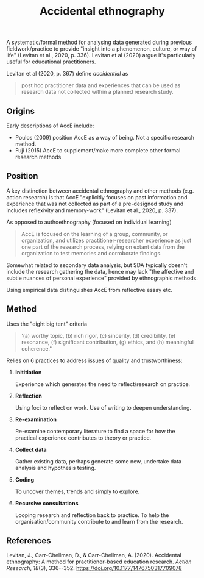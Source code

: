 ﻿---
backlinks:
- title: Research
  url: /memex/sense/Research/research.html
tags:
- research
- ethnography
- accidental-ethnography
title: Accidental ethnography
type: note
---
A systematic/formal method for analysing data generated during previous fieldwork/practice to provide "insight into a phenomenon, culture, or way of life" (Levitan et al., 2020, p. 336). Levitan et al (2020) argue it's particularly useful for educational practitioners.

Levitan et al (2020, p. 367) define _accidential_ as

> post hoc practitioner data and experiences that can be used as research data not collected within a planned research study.

## Origins 

Early descriptions of AccE include:

- Poulos (2009) position AccE as a way of being. Not a specific research method.
- Fuji (2015) AccE to supplement/make more complete other formal research methods

## Position 

A key distinction between accidental ethnography and other methods (e.g. action research) is that AccE "explicitly focuses on past information and experience that was not collected as part of a pre-designed study and includes reflexivity and memory-work" (Levitan et al., 2020, p. 337).

As opposed to authoethnography (focused on individual learning)
> AccE is focused on the learning of a group, community, or organization, and utilizes practitioner-researcher experience as just one part of the research process, relying on extant data from the organization to test memories and corroborate findings.

Somewhat related to secondary data analysis, but SDA typically doesn't include the research gathering the data, hence may lack "the affective and subtle nuances of personal experience" provided by ethnographic methods.

Using empirical data distinguishes AccE from reflective essay etc.

## Method

Uses the "eight big tent" criteria

> ‘(a) worthy topic, (b) rich rigor, (c) sincerity, (d) credibility, (e) resonance, (f) significant contribution, (g) ethics, and (h) meaningful coherence.’’

Relies on 6 practices to address issues of quality and trustworthiness:

1. **Inititiation** 

    Experience which generates the need to reflect/research on practice.

2. **Reflection**

    Using foci to reflect on work. Use of writing to deepen understanding.

3. **Re-examination**

    Re-examine contemporary literature to find a space for how the practical experience contributes to theory or practice.

4. **Collect data**

    Gather existing data, perhaps generate some new, undertake data analysis and hypothesis testing.

5. **Coding**

    To uncover themes, trends and simply to explore.

6. **Recursive consultations**

    Looping research and reflection back to practice. To help the organisation/community contribute to and learn from the research.


## References

Levitan, J., Carr-Chellman, D., & Carr-Chellman, A. (2020). Accidental ethnography: A method for practitioner-based education research. *Action Research*, *18*(3), 336--352. <https://doi.org/10.1177/1476750317709078>
